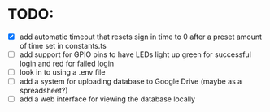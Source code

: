 # TODO:
- [X] add automatic timeout that resets sign in time to 0 after a preset amount of time set in constants.ts
- [ ] add support for GPIO pins to have LEDs light up green for successful login and red for failed login
- [ ] look in to using a .env file
- [ ] add a system for uploading database to Google Drive (maybe as a spreadsheet?)
- [ ] add a web interface for viewing the database locally